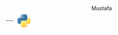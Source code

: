 <center>Mustafa</center>
---
<p1>
    <img align="center" 
        src="python.png"
        alt="Python"
        width="50px"
        height="50px">
</p1>
